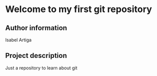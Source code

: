 # Welcome to my first git repository

## Author information
Isabel Artiga

## Project description
Just a repository to learn about git

